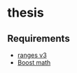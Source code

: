 # thesis

## Requirements
- [ranges v3](https://github.com/ericniebler/range-v3.git) 
- [Boost math](http://www.boost.org/) 
